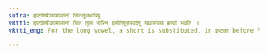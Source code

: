 ```yaml
---
sutra: इष्टकेषीकामालानां चिततूलभारिषु
vRtti: इष्टकेषीकामालानां चित तूल भारिन् इत्येतेषूत्तरपदेषु यथासंख्य ह्रस्वो भवति ॥
vRtti_eng: For the long vowel, a short is substituted, in इष्टका before चित, in इषीका before तूल, and in माला before भारिन् ॥

---
```

